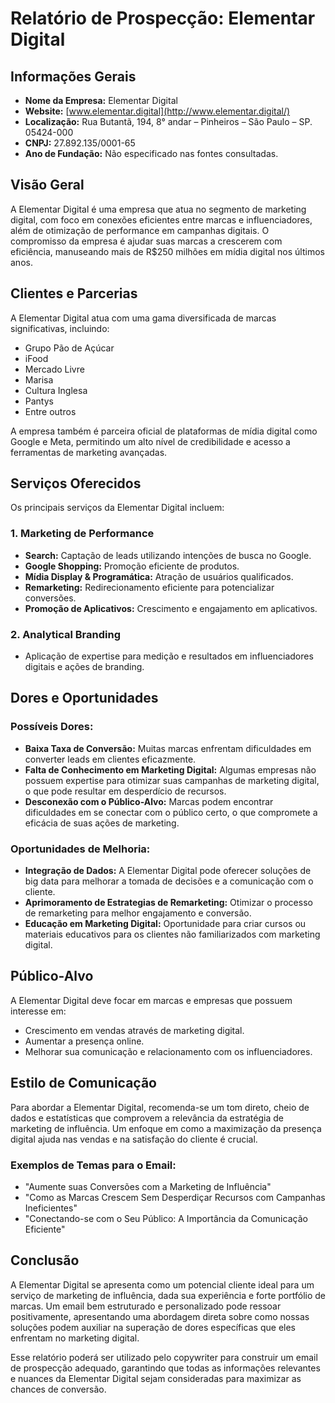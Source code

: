 # Relatório de Prospecção: Elementar Digital

## Informações Gerais
- **Nome da Empresa:** Elementar Digital
- **Website:** [www.elementar.digital](http://www.elementar.digital/)
- **Localização:** Rua Butantã, 194, 8° andar – Pinheiros – São Paulo – SP. 05424-000
- **CNPJ:** 27.892.135/0001-65
- **Ano de Fundação:** Não especificado nas fontes consultadas.
  
## Visão Geral
A Elementar Digital é uma empresa que atua no segmento de marketing digital, com foco em conexões eficientes entre marcas e influenciadores, além de otimização de performance em campanhas digitais. O compromisso da empresa é ajudar suas marcas a crescerem com eficiência, manuseando mais de R$250 milhões em mídia digital nos últimos anos.

## Clientes e Parcerias
A Elementar Digital atua com uma gama diversificada de marcas significativas, incluindo:
- Grupo Pão de Açúcar
- iFood
- Mercado Livre
- Marisa
- Cultura Inglesa
- Pantys
- Entre outros

A empresa também é parceira oficial de plataformas de mídia digital como Google e Meta, permitindo um alto nível de credibilidade e acesso a ferramentas de marketing avançadas.

## Serviços Oferecidos
Os principais serviços da Elementar Digital incluem:

### 1. **Marketing de Performance**
   - **Search:** Captação de leads utilizando intenções de busca no Google.
   - **Google Shopping:** Promoção eficiente de produtos.
   - **Mídia Display & Programática:** Atração de usuários qualificados.
   - **Remarketing:** Redirecionamento eficiente para potencializar conversões.
   - **Promoção de Aplicativos:** Crescimento e engajamento em aplicativos.

### 2. **Analytical Branding**
   - Aplicação de expertise para medição e resultados em influenciadores digitais e ações de branding.
  
## Dores e Oportunidades
### Possíveis Dores:
- **Baixa Taxa de Conversão:** Muitas marcas enfrentam dificuldades em converter leads em clientes eficazmente.
- **Falta de Conhecimento em Marketing Digital:** Algumas empresas não possuem expertise para otimizar suas campanhas de marketing digital, o que pode resultar em desperdício de recursos.
- **Desconexão com o Público-Alvo:** Marcas podem encontrar dificuldades em se conectar com o público certo, o que compromete a eficácia de suas ações de marketing.

### Oportunidades de Melhoria:
- **Integração de Dados:** A Elementar Digital pode oferecer soluções de big data para melhorar a tomada de decisões e a comunicação com o cliente.
- **Aprimoramento de Estrategias de Remarketing:** Otimizar o processo de remarketing para melhor engajamento e conversão.
- **Educação em Marketing Digital:** Oportunidade para criar cursos ou materiais educativos para os clientes não familiarizados com marketing digital.

## Público-Alvo
A Elementar Digital deve focar em marcas e empresas que possuem interesse em:

- Crescimento em vendas através de marketing digital.
- Aumentar a presença online.
- Melhorar sua comunicação e relacionamento com os influenciadores.

## Estilo de Comunicação
Para abordar a Elementar Digital, recomenda-se um tom direto, cheio de dados e estatísticas que comprovem a relevância da estratégia de marketing de influência. Um enfoque em como a maximização da presença digital ajuda nas vendas e na satisfação do cliente é crucial.

### Exemplos de Temas para o Email:
- "Aumente suas Conversões com a Marketing de Influência"
- "Como as Marcas Crescem Sem Desperdiçar Recursos com Campanhas Ineficientes"
- "Conectando-se com o Seu Público: A Importância da Comunicação Eficiente"

## Conclusão
A Elementar Digital se apresenta como um potencial cliente ideal para um serviço de marketing de influência, dada sua experiência e forte portfólio de marcas. Um email bem estruturado e personalizado pode ressoar positivamente, apresentando uma abordagem direta sobre como nossas soluções podem auxiliar na superação de dores específicas que eles enfrentam no marketing digital.

Esse relatório poderá ser utilizado pelo copywriter para construir um email de prospecção adequado, garantindo que todas as informações relevantes e nuances da Elementar Digital sejam consideradas para maximizar as chances de conversão.